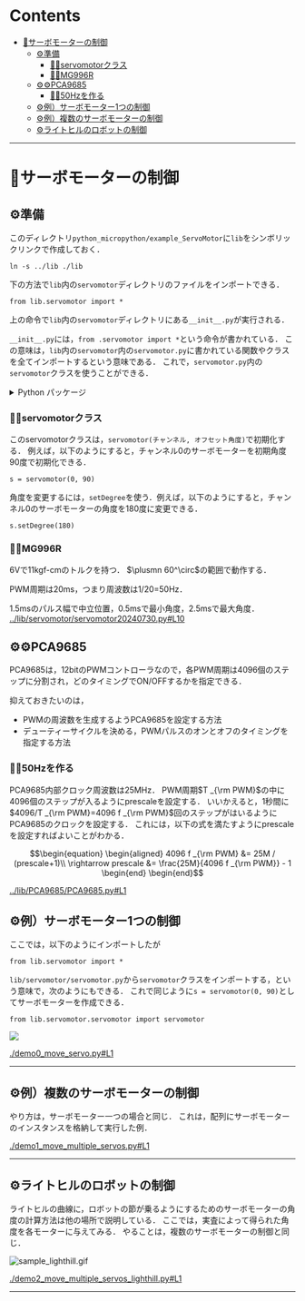 # Contents
- [🤖サーボモーターの制御](#🤖サーボモーターの制御)
    - [⚙️準備](#⚙️準備)
        - [🔩🔩servomotorクラス](#🔩🔩servomotorクラス)
        - [🔩🔩MG996R](#🔩🔩MG996R)
    - [⚙️⚙️PCA9685](#⚙️⚙️PCA9685)
        - [🔩🔩50Hzを作る](#🔩🔩50Hzを作る)
    - [⚙️例）サーボモーター1つの制御](#⚙️例）サーボモーター1つの制御)
    - [⚙️例）複数のサーボモーターの制御](#⚙️例）複数のサーボモーターの制御)
    - [⚙️ライトヒルのロボットの制御](#⚙️ライトヒルのロボットの制御)


---
# 🤖サーボモーターの制御 

## ⚙️準備 

このディレクトリ`python_micropython/example_ServoMotor`に`lib`をシンボリックリンクで作成しておく．

```
ln -s ../lib ./lib
```

下の方法で`lib`内の`servomotor`ディレクトリのファイルをインポートできる．

```
from lib.servomotor import *
```

上の命令で`lib`内の`servomotor`ディレクトリにある`__init__.py`が実行される．

`__init__.py`には，`from .servomotor import *`という命令が書かれている．
この意味は，`lib`内の`servomotor`内の`servomotor.py`に書かれている関数やクラスを全てインポートするという意味である．
これで，`servomotor.py`内の`servomotor`クラスを使うことができる．

<details>

---

<summary>Python パッケージ</summary>

あるディレクトリに，`__init__.py`というファイルがあると，そのディレクトリは**Pythonのパッケージ**となる．

```
from パッケージ名 import *
```

とすることで，そのパッケージ内の`__init__.py`がまず実行され，それに従って，パッケージ内のモジュールがインポートされる．
ここでは，`lib.servomotor`をパッケージとしてインポートしている．

---

</details>

### 🔩🔩servomotorクラス  

このservomotorクラスは，`servomotor(チャンネル, オフセット角度)`で初期化する．
例えば，以下のようにすると，チャンネル0のサーボモーターを初期角度90度で初期化できる．

```
s = servomotor(0, 90)
```

角度を変更するには，`setDegree`を使う．例えば，以下のようにすると，チャンネル0のサーボモーターの角度を180度に変更できる．

```
s.setDegree(180)
```

### 🔩🔩MG996R  

6Vで11kgf-cmのトルクを持つ．
$`\plusmn 60^\circ`$の範囲で動作する．

PWM周期は20ms，つまり周波数は1/20=50Hz．

1.5msのパルス幅で中立位置，0.5msで最小角度，2.5msで最大角度．
[../lib/servomotor/servomotor20240730.py#L10](../lib/servomotor/servomotor20240730.py#L10)


## ⚙️⚙️PCA9685  

PCA9685は，12bitのPWMコントローラなので，各PWM周期は4096個のステップに分割され，どのタイミングでON/OFFするかを指定できる．

抑えておきたいのは，

* PWMの周波数を生成するようPCA9685を設定する方法
* デューティーサイクルを決める，PWMパルスのオンとオフのタイミングを指定する方法

### 🔩🔩50Hzを作る  

PCA9685内部クロック周波数は25MHz．
PWM周期$`T _{\rm PWM}`$の中に4096個のステップが入るようにprescaleを設定する．
いいかえると，1秒間に$`4096/T _{\rm PWM}=4096 f _{\rm PWM}`$回のステップがはいるようにPCA9685のクロックを設定する．
これには，以下の式を満たすようにprescaleを設定すればよいことがわかる．

```math
\begin{equation}
\begin{aligned}
4096 f _{\rm PWM} &= 25M / (prescale+1)\\
\rightarrow prescale &= \frac{25M}{4096 f _{\rm PWM}} - 1
\begin{end}
\begin{end}
```
[../lib/PCA9685/PCA9685.py#L1](../lib/PCA9685/PCA9685.py#L1)


## ⚙️例）サーボモーター1つの制御 

ここでは，以下のようにインポートしたが

```
from lib.servomotor import *
```

`lib/servomotor/servomotor.py`から`servomotor`クラスをインポートする，という意味で，次のようにもできる．
これで同じように`s = servomotor(0, 90)`としてサーボモーターを作成できる．

```
from lib.servomotor.servomotor import servomotor
```

![](sample.gif)

[./demo0_move_servo.py#L1](./demo0_move_servo.py#L1)

---
## ⚙️例）複数のサーボモーターの制御 

やり方は，サーボモーター一つの場合と同じ．
これは，配列にサーボモーターのインスタンスを格納して実行した例．

[./demo1_move_multiple_servos.py#L1](./demo1_move_multiple_servos.py#L1)

---
## ⚙️ライトヒルのロボットの制御 

ライトヒルの曲線に，ロボットの節が乗るようにするためのサーボモーターの角度の計算方法は他の場所で説明している．
ここでは，実査によって得られた角度を各モーターに与えてみる．
やることは，複数のサーボモーターの制御と同じ．

![sample_lighthill.gif](sample_lighthill.gif)

[./demo2_move_multiple_servos_lighthill.py#L1](./demo2_move_multiple_servos_lighthill.py#L1)

---
